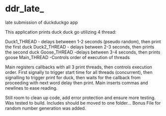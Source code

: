 # ddr_late_
late submission of duckduckgo app


This application prints duck duck go utilizing 4 thread:

Duck1_THREAD - delays betweeen 1-2 seconds (pseudo random), then print the first duck 
Duck2_THREAD - delays between 2-3 seconds, then prints the second duck
Goose_THREAD -delays between 3-4 seconds, then prints goose
Main_THREAD -Controls order of execution of threads

Main registers callbacks with all 3 print threads, then controls execution order. First signally to trigger start time for all threads (concurrent), then signalling to trigger print for duck, then waits for the callback from proceeding with next word delay then print. Main inserts commas and
newlines to ease reading.


Still room to clean up code, add error protection and ensure more testing. Was tested to build. Includes should be moved to one folder... Bonus File for random number generation was added. 

